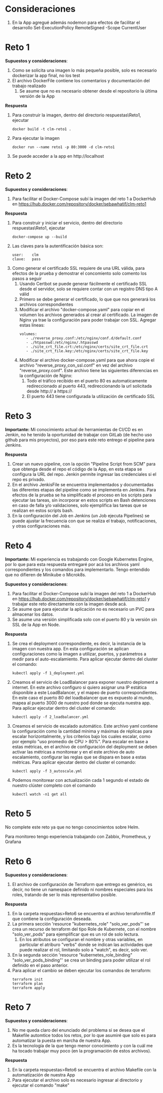 # Consideraciones

1. En la App agregué además nodemon para efectos de facilitar el desarrollo
   Set-ExecutionPolicy RemoteSigned -Scope CurrentUser

# Reto 1

**Supuestos y consideraciones**:
   1. Como se solicita una imagen lo más pequeña posible, solo es necesario dockerizar la app final, no los test
   2. El archivo DockerFile contiene los comentarios y documentación del trabajo realizado
      1. Se asume que no es necesario obtener desde el repositorio la última versión de la App

**Respuesta**
   1. Para construir la imagen, dentro del directorio respuestas\Reto1, ejecutar
      ```
      docker build -t clm-reto1 .
      ```
   2. Para ejecutar la imagen
      ```
      docker run --name reto1 -p 80:3000 -d clm-reto1
      ```
   3. Se puede acceder a la app en http://localhost

# Reto 2

**Supuestos y consideraciones**:
   1. Para facilitar el Docker-Compose subí la imagen del reto 1 a DockerHub en https://hub.docker.com/repository/docker/sebawhatif/clm-reto1

**Respuesta**
   1. Para construir y iniciar el servicio, dentro del directorio respuestas\Reto1, ejecutar
      ```
      docker-compose up --build
      ```
   2. Las claves para la autentificación básica son:
      ```
      user:    clm
      clave:   pass
      ```
   3. Como generar el certificado SSL requiere de una URL válida, para efectos de la prueba y demostrar el concomiento solo comento los pasos a seguir
      1. Usando Certbot se puede generar fácilmente el certificado SSL desde el servidor, solo se requiere contar con un registro DNS tipo A válid
      2. Primero se debe generar el certificado, lo que que nos generará los archivos correspondientes
      3. Modificar el archivo "docker-compose.yaml" para copiar en el volumen los archivos generados al crear al certificado. La imagen de Nginx ya trae la configuración para poder trabajar con SSL. Agregar estas líneas:
         ```
         volumes:
            - ./reverse_proxy.conf:/etc/nginx/conf.d/default.conf
            - ./htpasswd:/etc/nginx/.htpasswd
            - ./site_crt_file.crt:/etc/nginx/certs/site_crt_file.crt
            - ./site_crt_file.key:/etc/nginx/certs/site_crt_file.key
         ```
      4. Modificar el archivo docker-compose.yaml para que ahora copie el archivo "reverse_proxy_con_ssl.conf" en vez del archivo "reverse_proxy.conf". Este archivo tiene las siguientes diferencias en la configuración de Nginx:
         1. Todo el tráfico recibido en el puerto 80 es automaticamente redireccionado al puerto 443, redireccionando la url solicitada desde http:// a https://
         2. El puerto 443 tiene configurada la utilización de certificado SSL

# Reto 3

**Importante:** Mi conocimiento actual de herramientas de CI/CD es en Jenkin, no he tenido la oportunidad de trabajar con GitLab (de hecho uso github para mis proyectos), por eso para este reto entrego el pipeline para Jenkins.

**Respuesta**
   1. Crear un nuevo pipeline, con la opción "Pipeline Script from SCM" para que obtenga desde el repo el código de la App, en esta etapa se configura la URL del repo. Jenkin permite ingresar las credenciales si el repo es privado.
   2. En el archivo JenkisFile se encuentra implementados y documentadas las diferentes etapas del pipeline como se implementa en Jenkins. Para efectos de la prueba se ha simplificado el proceso en los scripts para ejecutar las tareas, sin incorporar en estos scripts en Bash detenciones en caso de falla y/o validaciones, solo ejemplifica las tareas que se realizan en estos scripts bash.
   3. En la configuración del Job en Jenkins (un Job ejecuta Pipelines) se puede ajustar la frecuencia con que se realiza el trabajo, notificaciones, y otras configuraciones más.

# Reto 4

**Importante:** Mi experiencia es trabajando con Google Kubernetes Engine, por lo que para esta respuesta entregaré por acá los archivos yaml correspondientes y los comandos para implementarlo. Tengo entendido que no difieren de Minikube o Microk8s.

**Supuestos y consideraciones**:
   1. Para facilitar el Docker-Compose subí la imagen del reto 1 a DockerHub en https://hub.docker.com/repository/docker/sebawhatif/clm-reto1 y trabajar este reto directamente con la imagen desde acá.
   2. Se asume que para ejecutar la aplicación no es necesario un PVC para almacenar los datos.
   3. Se asume una versión simplificada solo con el puerto 80 y la versión sin SSL de la App en Node.

**Respuesta**
   1. Se crea el deployment correspondiente, es decir, la instancia de la imagen con nuestra app. En esta configuración se aplican configuraciones como la imagen a utilizar, puertos, y parámetros a medir para el auto-escalamiento. Para aplicar ejecutar dentro del cluster el comando:
      ```
      kubectl apply -f 1_deployment.yml
      ```
   2. Creamos el servicio de LoadBalancer para exponer nuestro deploment a internet. En este archivo configuro si quiero asignar una IP estática disponible a este LoadBalancer, y el mapeo de puerto correspondientes. En este caso el puerto 80 del loadbalancer que es expuesto al mundo, mapea al puerto 3000 de nuestro pod donde se ejecuta nuestra app. Para aplicar ejecutar dentro del cluster el comando:
      ```
      kubectl apply -f 2_loadbalancer.yml
      ```
   3. Creamos el servicio de escalado automático. Este archivo yaml contiene la configuración como la cantidad mínima y máximas de réplicas para escalar horizontalmente, y los criterios bajo los cuales escalar, como por ejemplo "uso promedio de CPU > 80%". Para escalar en base a estas métricas, en el archivo de configuración del deployment se deben activar las métricas a monitorear y en el este archivo de auto escalamiento, configurar las reglas que se dispara en base a estas métricas. Para aplicar ejecutar dentro del cluster el comando:
      ```
      kubectl apply -f 3_autoscale.yml
      ```
   4. Podemos monitorear con actualización cada 1 segundo el estado de nuestro clúster completo con el comando
      ```
      kubectl watch -n1 get all
      ```

# Reto 5

No complete este reto ya que no tengo conocimientos sobre Helm.

Para monitoreo tengo experiencia trabajando con Zabbix, Prometheus, y Grafana

# Reto 6

**Supuestos y consideraciones**:
   1. El archivo de configuración de Terraform que entrego es genérico, es decir, no tiene un namespace definido ni nombres especiales para los roles, tratando de ser lo más representativo posible.

**Respuesta**
   1. En la carpeta respuestas>Reto6 se encuentra el archivo terraformfile.tf que contiene la configuración deseada.
   2. La primera sección 'resource "kubernetes_role" "solo_ver_pods"' se crea un recurso de terraform del tipo Role de Kubernete, con el nombre "solo_ver_pods" para ejemplificar que es un rol de solo lectura.
      1. En los atributos se configuran el nombre y otras variables, en particular el atriburo "verbs" donde se indican las actividades que puede realizar el rol, limitando solo a "watch", es decir, solo ver.
   3. En la segunda sección 'resource "kubernetes_role_binding" "solo_ver_pods_binding"' se crea un binding para poder utilizar el rol definido en el paso anterior.
   4. Para aplicar el cambio se deben ejecutar los comandos de terraform:
      ```
      terraform init
      terraform plan
      terraform apply
      ```

# Reto 7

**Supuestos y consideraciones**:
   1. No me queda claro del enunciado del problema si se desea que el Makefile automtice todos los retos, por lo que asumiré que solo es para automatizar la puesta en marcha de nuestra App.
   2. Es la tecnología de la que tengo menor conocimiento y con la cuál me ha tocado trabajar muy poco (en la programación de estos archivos).

**Respuesta**
   1. En la carpeta respuestas>Reto6 se encuentra el archivo Makefile con la automatización de nuestra App
   2. Para ejecutar el archivo solo es necesario ingresar al directorio y ejecutar el comando "make"